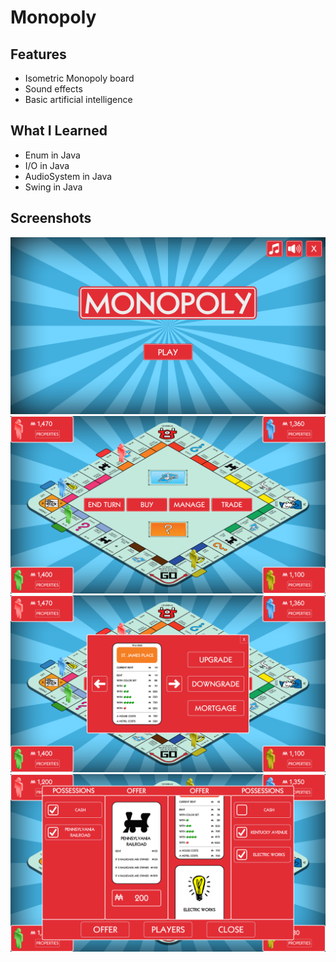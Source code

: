 # Monopoly

## Features
* Isometric Monopoly board
* Sound effects
* Basic artificial intelligence

## What I Learned
* Enum in Java
* I/O in Java
* AudioSystem in Java
* Swing in Java

## Screenshots
![screenshot](screenshot-1.png "Main Menu")
![screenshot](screenshot-2.png "In-game")
![screenshot](screenshot-3.png "Upgrade Window")
![screenshot](screenshot-4.png "Trade Window")
